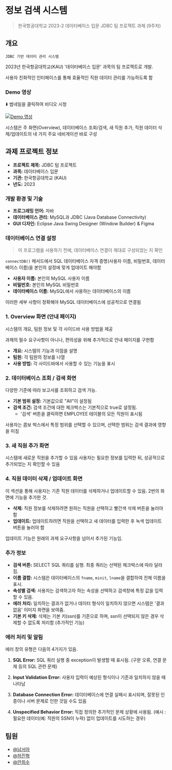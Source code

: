 # 정보 검색 시스템

> 한국항공대학교 2023-2 데이터베이스 입문 JDBC 팀 프로젝트 과제 (9주차)

## 개요

`JDBC 기반 데이터 관리 시스템`

2023년 한국항공대학교(KAU) '데이터베이스 입문' 과목의 팀 프로젝트로 개발.

사용자 친화적인 인터페이스를 통해 효율적인 직원 데이터 관리를 가능하도록 함

### Demo 영상

⬇️ 썸네일을 클릭하여 비디오 시청

[![Demo 영상](https://github.com/Wendy-Nam/JDBC_DB_Application/blob/main/images/thumbnail.png)](http://www.youtube.com/watch?v=MUagyuR_w_A "정보 검색 시스템")

시스템은 주 화면(Overview), 데이터베이스 조회/검색, 새 직원 추가, 직원 데이터 삭제/업데이트의 네 가지 주요 네비게이션 바로 구성

## 과제 프로젝트 정보

- **프로젝트 제목:** JDBC 텀 프로젝트
- **과목:** 데이터베이스 입문
- **기관:** 한국항공대학교 (KAU)
- **년도:** 2023

### 개발 환경 및 기술

- **프로그래밍 언어:** 자바
- **데이터베이스 관리:** MySQL과 JDBC (Java Database Connectivity)
- **GUI 디자인:** Eclipse Java Swing Designer (Window Builder) & Figma

### 데이터베이스 연결 설정

> 이 프로그램을 사용하기 전에, 데이터베이스 연결이 제대로 구성되었는 지 확인

`connectDB()` 메서드에서 SQL 데이터베이스 자격 증명(사용자 이름, 비밀번호, 데이터베이스 이름)을 본인의 설정에 맞게 업데이트 해야함

- **사용자 이름:** 본인의 MySQL 사용자 이름
- **비밀번호:** 본인의 MySQL 비밀번호
- **데이터베이스 이름:** MySQL에서 사용하는 데이터베이스의 이름

이러한 세부 사항이 정확해야 MySQL 데이터베이스에 성공적으로 연결됨

### 1. Overview 화면 (안내 페이지)

시스템의 개요, 팀원 정보 및 각 사이드바 사용 방법을 제공

과제의 필수 요구사항이 아니나, 편의성을 위해 추가적으로 안내 페이지를 구현함

- **개요:** 시스템의 기능과 이점을 설명
- **팀원:** 각 팀원의 정보를 나열
- **사용 방법:** 각 사이드바에서 사용할 수 있는 기능을 표시

### 2. 데이터베이스 조회 / 검색 화면

다양한 기준에 따라 보고서를 조회하고 검색 가능.

- **기본 범위 설정:** 기본값으로 "All"이 설정됨
- **검색 조건:** 검색 조건에 대한 체크박스는 기본적으로 true로 설정됨.
  -   '검색' 버튼을 클릭하면 EMPLOYEE 테이블의 모든 직원이 표시됨

사용자는 콤보 박스에서 특정 범위를 선택할 수 있으며, 선택한 범위는 검색 결과에 영향을 미침

### 3. 새 직원 추가 화면

시스템에 새로운 직원을 추가할 수 있음
사용자는 필요한 정보를 입력한 뒤, 성공적으로 추가되었는 지 확인할 수 있음

### 4. 직원 데이터 삭제 / 업데이트 화면

이 섹션을 통해 사용자는 기존 직원 데이터를 삭제하거나 업데이트할 수 있음. 
2번의 화면에 기능을 추가한 것.

- **삭제:** 직원 정보를 삭제하려면 원하는 직원을 선택하고 빨간색 삭제 버튼을 눌러야 함
- **업데이트:** 업데이트하려면 직원을 선택하고 새 데이터를 입력한 후 녹색 업데이트 버튼을 눌러야 함

업데이트 기능은 원래의 과제 요구사항을 넘어서 추가된 기능임.

### 추가 정보

- **검색 버튼:** SELECT SQL 쿼리를 실행. 최종 쿼리는 선택된 체크박스에 따라 달라짐.
- **이름 결합:** 시스템은 데이터베이스의 `fname`, `minit`, `lname`을 결합하여 전체 이름을 표시.
- **속성별 검색:** 사용자는 검색하고자 하는 속성을 선택하고 검색창에 특정 값을 입력할 수 있음.
- **에러 처리:** 일치하는 결과가 없거나 데이터 형식이 일치하지 않으면 시스템은 '결과 없음' 이미지 화면을 보여줌.
- **기본 키 삭제:** 삭제는 기본 키(ssn)를 기준으로 하며, ssn이 선택되지 않은 경우 삭제할 수 없도록 처리함 (추가적인 기능)

### 에러 처리 및 알림

에러 창의 유형은 다음의 4가지가 있음.

1. **SQL Error:** SQL 쿼리 실행 중 exception이 발생할 때 표시됨. (구문 오류, 연결 문제 등의 SQL 관련 문제)

2. **Input Validation Error:** 사용자 입력이 예상된 형식이나 기준과 일치하지 않을 때 나타남

3. **Database Connection Error:** 데이터베이스에 연결 실패시 표시되며, 잘못된 인증이나 서버 문제로 인한 것일 수도 있음

4. **Unspecified Behavior Error:** 직접 정의한 추가적인 문제 상황에 사용됨. (예시 : 필요한 데이터(예: 직원의 SSN이 누락) 없이 업데이트를 시도하는 경우)

## 팀원

- [@남서아](https://github.com/Wendy-Nam)
- [@허진혁](https://github.com/jinhyeok0117)
- [@안희수](heesuya617@gmail.com)
